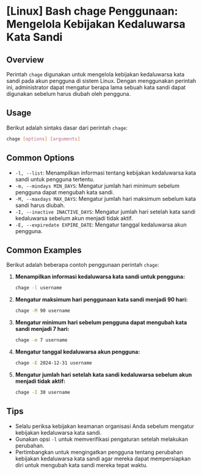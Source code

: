 # [Linux] Bash chage Penggunaan: Mengelola Kebijakan Kedaluwarsa Kata Sandi

## Overview
Perintah `chage` digunakan untuk mengelola kebijakan kedaluwarsa kata sandi pada akun pengguna di sistem Linux. Dengan menggunakan perintah ini, administrator dapat mengatur berapa lama sebuah kata sandi dapat digunakan sebelum harus diubah oleh pengguna.

## Usage
Berikut adalah sintaks dasar dari perintah `chage`:

```bash
chage [options] [arguments]
```

## Common Options
- `-l, --list`: Menampilkan informasi tentang kebijakan kedaluwarsa kata sandi untuk pengguna tertentu.
- `-m, --mindays MIN_DAYS`: Mengatur jumlah hari minimum sebelum pengguna dapat mengubah kata sandi.
- `-M, --maxdays MAX_DAYS`: Mengatur jumlah hari maksimum sebelum kata sandi harus diubah.
- `-I, --inactive INACTIVE_DAYS`: Mengatur jumlah hari setelah kata sandi kedaluwarsa sebelum akun menjadi tidak aktif.
- `-E, --expiredate EXPIRE_DATE`: Mengatur tanggal kedaluwarsa akun pengguna.

## Common Examples
Berikut adalah beberapa contoh penggunaan perintah `chage`:

1. **Menampilkan informasi kedaluwarsa kata sandi untuk pengguna:**
   ```bash
   chage -l username
   ```

2. **Mengatur maksimum hari penggunaan kata sandi menjadi 90 hari:**
   ```bash
   chage -M 90 username
   ```

3. **Mengatur minimum hari sebelum pengguna dapat mengubah kata sandi menjadi 7 hari:**
   ```bash
   chage -m 7 username
   ```

4. **Mengatur tanggal kedaluwarsa akun pengguna:**
   ```bash
   chage -E 2024-12-31 username
   ```

5. **Mengatur jumlah hari setelah kata sandi kedaluwarsa sebelum akun menjadi tidak aktif:**
   ```bash
   chage -I 30 username
   ```

## Tips
- Selalu periksa kebijakan keamanan organisasi Anda sebelum mengatur kebijakan kedaluwarsa kata sandi.
- Gunakan opsi `-l` untuk memverifikasi pengaturan setelah melakukan perubahan.
- Pertimbangkan untuk mengingatkan pengguna tentang perubahan kebijakan kedaluwarsa kata sandi agar mereka dapat mempersiapkan diri untuk mengubah kata sandi mereka tepat waktu.